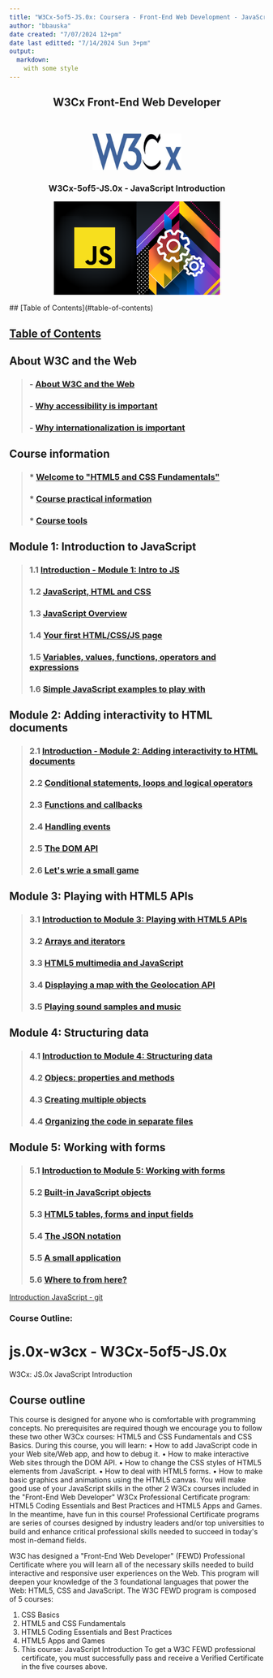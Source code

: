 ```yaml
---
title: "W3Cx-5of5-JS.0x: Coursera - Front-End Web Development - JavaScript Introduction"
author: "bbauska"
date created: "7/07/2024 12+pm"
date last editted: "7/14/2024 Sun 3+pm"
output: 
  markdown:
    with some style
---
```


<h2 align="center">W3Cx Front-End Web Developer</h2>
<br/>
<!--~~~~~~~~~~~~~~~~~~~~~~~~~~~~~~~~~~~~~~~~~~~~~~~~~~~~~~~~~~~~~~~~~~~~~~~~~~~~~~~~~~~~~~~~~~~~-->
<!--~~~~~~~~~~~~~~~~~~~~~~~~~~~~~~ readme.md of W3Cx-5of5-JS.0x ~~~~~~~~~~~~~~~~~~~~~~~~~~~~~~~~-->
<!--~~~~~~~~~~~~~~~~~~~~~~~~~~~~~~~~~~~~~~~~~~~~~~~~~~~~~~~~~~~~~~~~~~~~~~~~~~~~~~~~~~~~~~~~~~~~-->
<!--~~~~~~~~~~~~~~~~~~~~~~~~~~~~~~~~~~~~~~~~ w3cx logo ~~~~~~~~~~~~~~~~~~~~~~~~~~~~~~~~~~~~~~~~~-->
<p align="center" width="100%">
<img src="./images/w3cx-logo.jpg?raw=true"
  style="width:35%"
  title="W3C logo"
  alt="W3C logo." />
</p>

<h3 align="center">W3Cx-5of5-JS.0x - JavaScript Introduction</h3>
<!--~~~~~~~~~~~~~~~~~~~~~~~~~~~~~~~~~~~~~~~~~~~~~~~~~~~~~~~~~~~~~~~~~~~~~~~~~~~~~~~~~~~~~~~~~~~~-->
<!--~~~~~~~~~~~~~~~~~~~~~~~~~~~~ 01. W3Cx-5of5-JS.0x logo (01) ~~~~~~~~~~~~~~~~~~~~~~~~~~~~~~-->
<p align="center" width="100%">
<img src="./images/image001.png?raw=true"
  style="width:65%"
  title="W3Cx JS logo"
  alt="W3Cx JS.0x logo." />
</p>
## [Table of Contents](#table-of-contents)

## [Table of Contents](#table-of-contents)

## **About W3C and the Web**
>### - [**About W3C and the Web**](#cha-1)
>### - [**Why accessibility is important**](#cha-2)
>### - [**Why internationalization is important**](#cha-3)

## **Course information**
>### * [**Welcome to "HTML5 and CSS Fundamentals"**](#chb-1)
>### * [**Course practical information**](#chb-2)
>### * [**Course tools**](#chb-3)

## Module 1: Introduction to JavaScript
>### 1.1 [**Introduction - Module 1: Intro to JS**](#ch1-1-1)
>### 1.2 [**JavaScript, HTML and CSS**](#ch1-2-1)
>### 1.3 [**JavaScript Overview**](#ch1-3-1)
>### 1.4 [**Your first HTML/CSS/JS page**](#ch1-4-1)
>### 1.5 [**Variables, values, functions, operators and expressions**](#ch1-5-1)
>### 1.6 [**Simple JavaScript examples to play with**](#ch1-6-1)

## Module 2: Adding interactivity to HTML documents
>### 2.1 [**Introduction - Module 2: Adding interactivity to HTML documents**](#ch2-1-1)
>### 2.2 [**Conditional statements, loops and logical operators**](#ch2-2-1)
>### 2.3 [**Functions and callbacks**](#ch2-3-1)
>### 2.4 [**Handling events**](#ch2-4-1)
>### 2.5 [**The DOM API**](#ch2-5-1)
>### 2.6 [**Let's wrie a small game**](#ch2-6-1)

## Module 3: Playing with HTML5 APIs
>### 3.1 [**Introduction to Module 3: Playing with HTML5 APIs**](#ch3-1-1)
>### 3.2 [**Arrays and iterators**](#ch3-2-1)
>### 3.3 [**HTML5 multimedia and JavaScript**](#ch3-3-1)
>### 3.4 [**Displaying a map with the Geolocation API**](#ch3-4-1)
>### 3.5 [**Playing sound samples and music**](#ch3-5-1)

## Module 4: Structuring data
>### 4.1 [**Introduction to Module 4: Structuring data**](#ch4-1-1)
>### 4.2 [**Objecs: properties and methods**](#ch4-2-1)
>### 4.3 [**Creating multiple objects**](#ch4-3-1)
>### 4.4 [**Organizing the code in separate files**](#ch4-4-1)

## Module 5: Working with forms
>### 5.1 [**Introduction to Module 5: Working with forms**](#ch5-1-1)
>### 5.2 [**Built-in JavaScript objects**](#ch5-2-1)
>### 5.3 [**HTML5 tables, forms and input fields**](#ch5-3-1)
>### 5.4 [**The JSON notation**](#ch5-4-1)
>### 5.5 [**A small application**](#ch5-5-1)
>### 5.6 [**Where to from here?**](#ch5-6-1)

<a href="https://github.com/bbauska/W3Cx-5of5-Introduction-JavaScript.git" target="_blank" rel="noopener noreferrer">Introduction JavaScript - git</a>

<h3>Course Outline:</h3>

# js.0x-w3cx - W3Cx-5of5-JS.0x
W3Cx: JS.0x JavaScript Introduction

## Course outline


This course is designed for anyone who is comfortable with programming concepts. No prerequisites are required though we encourage you to follow these two other W3Cx courses: HTML5 and CSS Fundamentals and CSS Basics.
During this course, you will learn:
•	How to add JavaScript code in your Web site/Web app, and how to debug it.
•	How to make interactive Web sites through the DOM API.
•	How to change the CSS styles of HTML5 elements from JavaScript.
•	How to deal with HTML5 forms.
•	How to make basic graphics and animations using the HTML5 canvas.
You will make good use of your JavaScript skills in the other 2 W3Cx courses included in the "Front-End Web Developer" W3Cx Professional Certificate program: HTML5 Coding Essentials and Best Practices and HTML5 Apps and Games.
In the meantime, have fun in this course!
Professional Certificate programs are series of courses designed by industry leaders and/or top universities to build and enhance critical professional skills needed to succeed in today's most in-demand fields.
 
W3C has designed a "Front-End Web Developer" (FEWD) Professional Certificate where you will learn all of the necessary skills needed to build interactive and responsive user experiences on the Web. This program will deepen your knowledge of the 3 foundational languages that power the Web: HTML5, CSS and JavaScript. The W3C FEWD program is composed of 5 courses:
1.	CSS Basics
2.	HTML5 and CSS Fundamentals
3.	HTML5 Coding Essentials and Best Practices
4.	HTML5 Apps and Games
5.	This course: JavaScript Introduction
To get a W3C FEWD professional certificate, you must successfully pass and receive a Verified Certificate in the five courses above.
